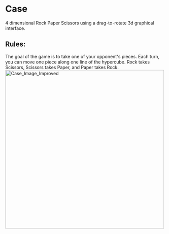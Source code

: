 # Case
4 dimensional Rock Paper Scissors using a drag-to-rotate 3d graphical interface.
## Rules:
The goal of the game is to take one of your opponent's pieces. Each turn, you can move one piece along one line of the hypercube. Rock takes Scissors, Scissors takes Paper, and Paper takes Rock.
<img src="https://user-images.githubusercontent.com/95844502/149033138-9e29b480-1194-4d69-9b88-0ff051548b2e.png" alt="Case_Image_Improved" width="500"/>
